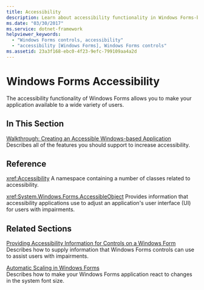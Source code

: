 ```yaml
---
title: Accessibility
description: Learn about accessibility functionality in Windows Forms-based applications with a selection of topics and tutorials.
ms.date: "03/30/2017"
ms.service: dotnet-framework
helpviewer_keywords: 
  - "Windows Forms controls, accessibility"
  - "accessibility [Windows Forms], Windows Forms controls"
ms.assetid: 23a3f168-ebc0-4f23-9efc-799109aa4a2d
---
```

# Windows Forms Accessibility

The accessibility functionality of Windows Forms allows you to make your application available to a wide variety of users.

## In This Section

[Walkthrough: Creating an Accessible Windows-based Application](walkthrough-creating-an-accessible-windows-based-application.md)\
Describes all of the features you should support to increase accessibility.

## Reference

<xref:Accessibility>
A namespace containing a number of classes related to accessibility.

<xref:System.Windows.Forms.AccessibleObject>
Provides information that accessibility applications use to adjust an application's user interface (UI) for users with impairments.

## Related Sections

[Providing Accessibility Information for Controls on a Windows Form](../controls/provide-accessibility-information.md)\
Describes how to supply information that Windows Forms controls can use to assist users with impairments.

[Automatic Scaling in Windows Forms](../forms/autoscale.md)\
Describes how to make your Windows Forms application react to changes in the system font size.
